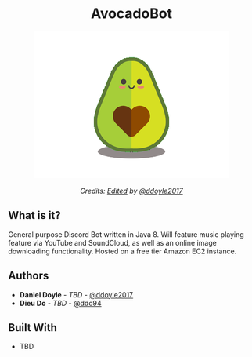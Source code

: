 <h1 align="center"> AvocadoBot </h1>

<div align="center">
	<img src="https://github.com/ddoyle2017/AvocadoBot/blob/master/avocado.png"/>
	<p>
      <em>Credits: <a href="https://www.pinterest.com/pin/143200463135381917/">Edited</a> by <a href="https://github.com/ddoyle2017">@ddoyle2017</a> 
      </em>
    </p>
</div>


## What is it?

General purpose Discord Bot written in Java 8. Will feature music playing feature via YouTube and SoundCloud, as well as an online image downloading functionality. Hosted on a free tier Amazon EC2 instance.

## Authors

* **Daniel Doyle** - *TBD* - [@ddoyle2017](https://github.com/ddoyle2017)
* **Dieu Do** - *TBD* - [@ddo94](https://github.com/ddo94) 

## Built With

* TBD

